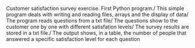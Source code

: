 Customer satisfaction survey exercise. First Python program./ 
This simple program deals with writing and reading files, arrays and the display of data/
The program reads questions from a txt file/
The questions show to the customer one by one with different satisfation levels/
The survey results are stored in a txt file./
The output shows, in a table, the number of people that answered a specific satisfaction level for each question
